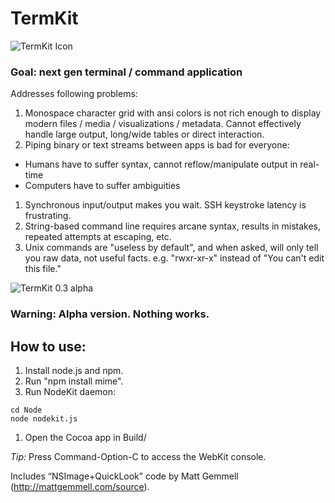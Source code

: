 # TermKit

![TermKit Icon](https://github.com/unconed/TermKit/raw/master/Illustrator/TermKit%20Icon%20128.png)

### Goal: next gen terminal / command application

Addresses following problems:

1. Monospace character grid with ansi colors is not rich enough to display modern files / media / visualizations / metadata. Cannot effectively handle large output, long/wide tables or direct interaction.
1. Piping binary or text streams between apps is bad for everyone:
 * Humans have to suffer syntax, cannot reflow/manipulate output in real-time
 * Computers have to suffer ambiguities
1. Synchronous input/output makes you wait. SSH keystroke latency is frustrating.
1. String-based command line requires arcane syntax, results in mistakes, repeated attempts at escaping, etc.
1. Unix commands are "useless by default", and when asked, will only tell you raw data, not useful facts. e.g. "rwxr-xr-x" instead of "You can't edit this file."

![TermKit 0.3 alpha](https://github.com/unconed/TermKit/raw/master/Mockups/Shot-0.3.png)

### Warning: Alpha version. Nothing works.


## How to use:

1. Install node.js and npm.
1. Run "npm install mime".
1. Run NodeKit daemon:
```
cd Node  
node nodekit.js  
```
1. Open the Cocoa app in Build/

*Tip:* Press Command-Option-C to access the WebKit console.

Includes “NSImage+QuickLook” code by Matt Gemmell (http://mattgemmell.com/source).
